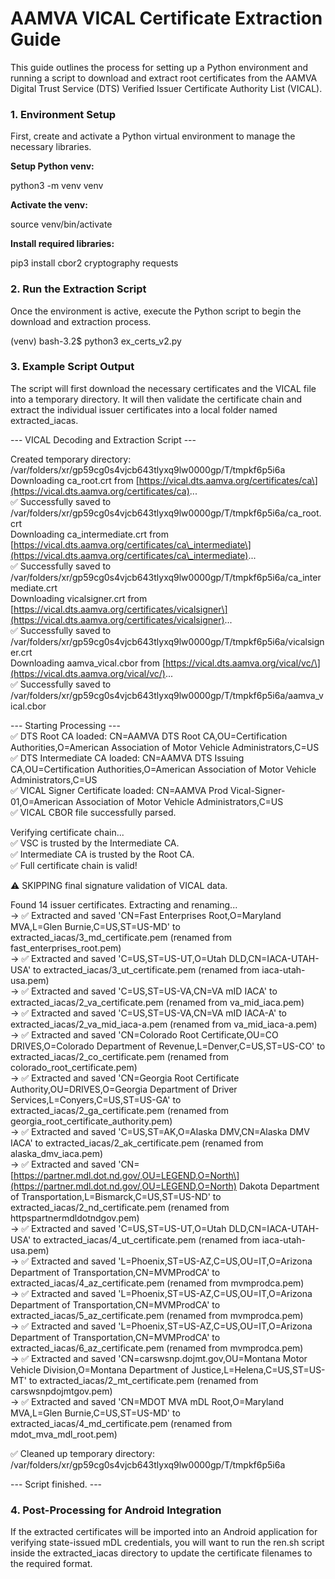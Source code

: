 # **AAMVA VICAL Certificate Extraction Guide**

This guide outlines the process for setting up a Python environment and running a script to download and extract root certificates from the AAMVA Digital Trust Service (DTS) Verified Issuer Certificate Authority List (VICAL).

### **1\. Environment Setup**

First, create and activate a Python virtual environment to manage the necessary libraries.

**Setup Python venv:**

python3 \-m venv venv

**Activate the venv:**

source venv/bin/activate

**Install required libraries:**

pip3 install cbor2 cryptography requests

### **2\. Run the Extraction Script**

Once the environment is active, execute the Python script to begin the download and extraction process.

(venv) bash-3.2$ python3 ex\_certs\_v2.py

### **3\. Example Script Output**

The script will first download the necessary certificates and the VICAL file into a temporary directory. It will then validate the certificate chain and extract the individual issuer certificates into a local folder named extracted\_iacas.

\--- VICAL Decoding and Extraction Script \---

Created temporary directory: /var/folders/xr/gp59cg0s4vjcb643tlyxq9lw0000gp/T/tmpkf6p5i6a  
Downloading ca\_root.crt from \[https://vical.dts.aamva.org/certificates/ca\](https://vical.dts.aamva.org/certificates/ca)...  
✅ Successfully saved to /var/folders/xr/gp59cg0s4vjcb643tlyxq9lw0000gp/T/tmpkf6p5i6a/ca\_root.crt  
Downloading ca\_intermediate.crt from \[https://vical.dts.aamva.org/certificates/ca\_intermediate\](https://vical.dts.aamva.org/certificates/ca\_intermediate)...  
✅ Successfully saved to /var/folders/xr/gp59cg0s4vjcb643tlyxq9lw0000gp/T/tmpkf6p5i6a/ca\_intermediate.crt  
Downloading vicalsigner.crt from \[https://vical.dts.aamva.org/certificates/vicalsigner\](https://vical.dts.aamva.org/certificates/vicalsigner)...  
✅ Successfully saved to /var/folders/xr/gp59cg0s4vjcb643tlyxq9lw0000gp/T/tmpkf6p5i6a/vicalsigner.crt  
Downloading aamva\_vical.cbor from \[https://vical.dts.aamva.org/vical/vc/\](https://vical.dts.aamva.org/vical/vc/)...  
✅ Successfully saved to /var/folders/xr/gp59cg0s4vjcb643tlyxq9lw0000gp/T/tmpkf6p5i6a/aamva\_vical.cbor

\--- Starting Processing \---  
✅ DTS Root CA loaded: CN=AAMVA DTS Root CA,OU=Certification Authorities,O=American Association of Motor Vehicle Administrators,C=US  
✅ DTS Intermediate CA loaded: CN=AAMVA DTS Issuing CA,OU=Certification Authorities,O=American Association of Motor Vehicle Administrators,C=US  
✅ VICAL Signer Certificate loaded: CN=AAMVA Prod Vical-Signer-01,O=American Association of Motor Vehicle Administrators,C=US  
✅ VICAL CBOR file successfully parsed.

Verifying certificate chain...  
✅ VSC is trusted by the Intermediate CA.  
✅ Intermediate CA is trusted by the Root CA.  
✅ Full certificate chain is valid\!

⚠️ SKIPPING final signature validation of VICAL data.

Found 14 issuer certificates. Extracting and renaming...  
  \-\> ✅ Extracted and saved 'CN=Fast Enterprises Root,O=Maryland MVA,L=Glen Burnie,C=US,ST=US-MD' to extracted\_iacas/3\_md\_certificate.pem (renamed from fast\_enterprises\_root.pem)  
  \-\> ✅ Extracted and saved 'C=US,ST=US-UT,O=Utah DLD,CN=IACA-UTAH-USA' to extracted\_iacas/3\_ut\_certificate.pem (renamed from iaca-utah-usa.pem)  
  \-\> ✅ Extracted and saved 'C=US,ST=US-VA,CN=VA mID IACA' to extracted\_iacas/2\_va\_certificate.pem (renamed from va\_mid\_iaca.pem)  
  \-\> ✅ Extracted and saved 'C=US,ST=US-VA,CN=VA mID IACA-A' to extracted\_iacas/2\_va\_mid\_iaca-a.pem (renamed from va\_mid\_iaca-a.pem)  
  \-\> ✅ Extracted and saved 'CN=Colorado Root Certificate,OU=CO DRIVES,O=Colorado Department of Revenue,L=Denver,C=US,ST=US-CO' to extracted\_iacas/2\_co\_certificate.pem (renamed from colorado\_root\_certificate.pem)  
  \-\> ✅ Extracted and saved 'CN=Georgia Root Certificate Authority,OU=DRIVES,O=Georgia Department of Driver Services,L=Conyers,C=US,ST=US-GA' to extracted\_iacas/2\_ga\_certificate.pem (renamed from georgia\_root\_certificate\_authority.pem)  
  \-\> ✅ Extracted and saved 'C=US,ST=AK,O=Alaska DMV,CN=Alaska DMV IACA' to extracted\_iacas/2\_ak\_certificate.pem (renamed from alaska\_dmv\_iaca.pem)  
  \-\> ✅ Extracted and saved 'CN=\[https://partner.mdl.dot.nd.gov/,OU=LEGEND,O=North\](https://partner.mdl.dot.nd.gov/,OU=LEGEND,O=North) Dakota Department of Transportation,L=Bismarck,C=US,ST=US-ND' to extracted\_iacas/2\_nd\_certificate.pem (renamed from httpspartnermdldotndgov.pem)  
  \-\> ✅ Extracted and saved 'C=US,ST=US-UT,O=Utah DLD,CN=IACA-UTAH-USA' to extracted\_iacas/4\_ut\_certificate.pem (renamed from iaca-utah-usa.pem)  
  \-\> ✅ Extracted and saved 'L=Phoenix,ST=US-AZ,C=US,OU=IT,O=Arizona Department of Transportation,CN=MVMProdCA' to extracted\_iacas/4\_az\_certificate.pem (renamed from mvmprodca.pem)  
  \-\> ✅ Extracted and saved 'L=Phoenix,ST=US-AZ,C=US,OU=IT,O=Arizona Department of Transportation,CN=MVMProdCA' to extracted\_iacas/5\_az\_certificate.pem (renamed from mvmprodca.pem)  
  \-\> ✅ Extracted and saved 'L=Phoenix,ST=US-AZ,C=US,OU=IT,O=Arizona Department of Transportation,CN=MVMProdCA' to extracted\_iacas/6\_az\_certificate.pem (renamed from mvmprodca.pem)  
  \-\> ✅ Extracted and saved 'CN=carswsnp.dojmt.gov,OU=Montana Motor Vehicle Division,O=Montana Department of Justice,L=Helena,C=US,ST=US-MT' to extracted\_iacas/2\_mt\_certificate.pem (renamed from carswsnpdojmtgov.pem)  
  \-\> ✅ Extracted and saved 'CN=MDOT MVA mDL Root,O=Maryland MVA,L=Glen Burnie,C=US,ST=US-MD' to extracted\_iacas/4\_md\_certificate.pem (renamed from mdot\_mva\_mdl\_root.pem)

✅ Cleaned up temporary directory: /var/folders/xr/gp59cg0s4vjcb643tlyxq9lw0000gp/T/tmpkf6p5i6a

\--- Script finished. \---

### **4\. Post-Processing for Android Integration**

If the extracted certificates will be imported into an Android application for verifying state-issued mDL credentials, you will want to run the ren.sh script inside the extracted\_iacas directory to update the certificate filenames to the required format.
